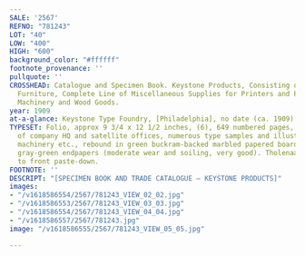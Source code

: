 ```yaml
---
SALE: '2567'
REFNO: "781243"
LOT: "40"
LOW: "400"
HIGH: "600"
background_color: "#ffffff"
footnote_provenance: ''
pullquote: ''
CROSSHEAD: Catalogue and Specimen Book. Keystone Products, Consisting of Type, Material
  Furniture, Complete Line of Miscellaneous Supplies for Printers and Publishers.
  Machinery and Wood Goods.
year: 1909
at-a-glance: Keystone Type Foundry, [Philadelphia], no date (ca. 1909).
TYPESET: Folio, approx 9 3/4 x 12 1/2 inches, (6), 649 numbered pages, two color illustrations
  of company HQ and satellite offices, numerous type samples and illustrations of
  machinery etc., rebound in green buckram-backed marbled papered boards with fresh
  gray-green endpapers (moderate wear and soiling, very good). Tholenaar bookplate
  to front paste-down.
FOOTNOTE: ''
DESCRIPT: "[SPECIMEN BOOK AND TRADE CATALOGUE — KEYSTONE PRODUCTS]"
images:
- "/v1618586554/2567/781243_VIEW_02_02.jpg"
- "/v1618586553/2567/781243_VIEW_03_03.jpg"
- "/v1618586554/2567/781243_VIEW_04_04.jpg"
- "/v1618586557/2567/781243.jpg"
image: "/v1618586555/2567/781243_VIEW_05_05.jpg"

---
```

